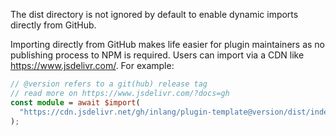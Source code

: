 The dist directory is not ignored by default to enable dynamic imports directly from GitHub.

Importing directly from GitHub makes life easier for plugin maintainers as no publishing process to NPM is required. Users can import via a CDN like https://www.jsdelivr.com/. For example:

```ts
// @version refers to a git(hub) release tag
// read more on https://www.jsdelivr.com/?docs=gh
const module = await $import(
  "https://cdn.jsdelivr.net/gh/inlang/plugin-template@version/dist/index.js"
);
```

